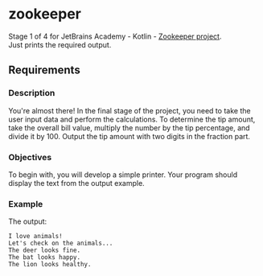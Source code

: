 # zookeeper
Stage 1 of 4 for JetBrains Academy - Kotlin - [Zookeeper project](https://hyperskill.org/projects/196/stages/975/implement).   
Just prints the required output.
## Requirements
### Description
You're almost there! In the final stage of the project, you need to take the user input data and perform the calculations. To determine the tip amount, take the overall bill value, multiply the number by the tip percentage, and divide it by 100. Output the tip amount with two digits in the fraction part.
### Objectives
To begin with, you will develop a simple printer. Your program should display the text from the output example.
### Example
The output:
```
I love animals!
Let's check on the animals...
The deer looks fine.
The bat looks happy.
The lion looks healthy.
```
